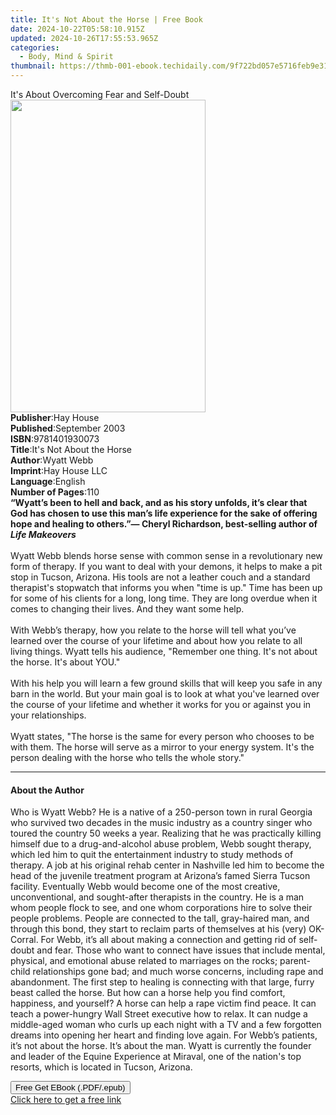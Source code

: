```yaml
---
title: It's Not About the Horse | Free Book
date: 2024-10-22T05:58:10.915Z
updated: 2024-10-26T17:55:53.965Z
categories:
  - Body, Mind & Spirit
thumbnail: https://thmb-001-ebook.techidaily.com/9f722bd057e5716feb9e3115939eb40fe17d84cdcd8c69b66697b6eaaa2f3af8.jpg
---
```

<main id="book-container">
  <div class="flex flex-col">
    <div class="book-brief flex-1 py-6 px-4 sm:p-6 md:py-10 md:px-8">
      <!-- brief-->
      <div class="book-brief-main">
        It's About Overcoming Fear and Self-Doubt
      </div>
    </div>
    <div
      class="book-meta-info flex-1 grid gap-4 col-start-1 col-end-3 row-start-1 sm:mb-6 sm:grid-cols-4 lg:gap-6 lg:col-start-2 lg:row-end-6 lg:row-span-6 lg:mb-0"
    >
      <div
        class="book-meta-info-left place-content-center mt-4 p-4 text-sm leading-6 col-start-2 col-span-2 dark:text-slate-400"
      >
        <img
          class="w-full h-500 object-cover rounded-lg sm:h-255 sm:col-span-2 lg:col-span-full"
          src="https://img-001-ebook.techidaily.com/128f0dd1d8d4aec3addd1b45af70f83311213c20b994d401d2c487b1b7c53810.jpg"
          alt=""
          width="312"
          height="500"
        />
      </div>
      <div
        class="book-meta-info-right mt-2 col-start-1 row-start-2 col-span-3 self-center"
      >
        <!-- meta data  -->
        <div class="flex flex-col px-4 md:px-8">
          <div class="flex-1">
            <strong>Publisher</strong>:<span class="px-2">Hay House</span>
          </div>
          <div class="flex-1">
            <strong>Published</strong>:<span class="px-2">September 2003</span>
          </div>
          <div class="flex-1">
            <strong>ISBN</strong>:<span class="px-2">9781401930073</span>
          </div>
          <div class="flex-1">
            <strong>Title</strong>:<span class="px-2"
              >It&#39;s Not About the Horse</span
            >
          </div>
          <div class="flex-1">
            <strong>Author</strong>:<span class="px-2">Wyatt Webb</span>
          </div>
          <div class="flex-1">
            <strong>Imprint</strong>:<span class="px-2">Hay House LLC</span>
          </div>
          <div class="flex-1">
            <strong>Language</strong>:<span class="px-2">English</span>
          </div>
          <div class="flex-1">
            <strong>Number of Pages</strong>:<span class="px-2">110</span>
          </div>
        </div>
      </div>
    </div>
    <div class="book-description flex-1 py-6 px-4 sm:p-6 md:py-10 md:px-8">
      <div class="book-description-main">
        <div accordion-content="" id="description">
          <b
            >“Wyatt’s been to hell and back, and as his story unfolds, it’s
            clear that God has chosen to use this man’s life experience for the
            sake of offering hope and healing to others.”— Cheryl Richardson,
            best-selling author of <i>Life Makeovers</i><br /></b
          ><br />Wyatt Webb blends horse sense with common sense in a
          revolutionary new form of therapy. If you want to deal with your
          demons, it helps to make a pit stop in Tucson, Arizona. His tools are
          not a leather couch and a standard therapist's stopwatch that informs
          you when "time is up." Time has been up for some of his clients for a
          long, long time. They are long overdue when it comes to changing their
          lives. And they want some help. <br /><br />With Webb’s therapy, how
          you relate to the horse will tell what you’ve learned over the course
          of your lifetime and about how you relate to all living things. Wyatt
          tells his audience, "Remember one thing. It's not about the horse.
          It's about YOU." <br /><br />With his help you will learn a few ground
          skills that will keep you safe in any barn in the world. But your main
          goal is to look at what you've learned over the course of your
          lifetime and whether it works for you or against you in your
          relationships. <br /><br />Wyatt states, "The horse is the same for
          every person who chooses to be with them. The horse will serve as a
          mirror to your energy system. It's the person dealing with the horse
          who tells the whole story."
        </div>
        <div class="accordion-fader"></div>
      </div>
    </div>
    <div class="book-excerpts flex-1 py-6 px-4 sm:p-6 md:py-10 md:px-8">
      <!-- excerpts-->
      <div class="book-excerpts-main">
        <hr />
        <h4 class="placeholder placeholder-heading">
          <span>About the Author</span>
        </h4>
        <p>
          Who is Wyatt Webb? He is a native of a 250-person town in rural
          Georgia who survived two decades in the music industry as a country
          singer who toured the country 50 weeks a year. Realizing that he was
          practically killing himself due to a drug-and-alcohol abuse problem,
          Webb sought therapy, which led him to quit the entertainment industry
          to study methods of therapy. A job at his original rehab center in
          Nashville led him to become the head of the juvenile treatment program
          at Arizona’s famed Sierra Tucson facility. Eventually Webb would
          become one of the most creative, unconventional, and sought-after
          therapists in the country. He is a man whom people flock to see, and
          one whom corporations hire to solve their people problems. People are
          connected to the tall, gray-haired man, and through this bond, they
          start to reclaim parts of themselves at his (very) OK-Corral. For
          Webb, it’s all about making a connection and getting rid of self-doubt
          and fear. Those who want to connect have issues that include mental,
          physical, and emotional abuse related to marriages on the rocks;
          parent-child relationships gone bad; and much worse concerns,
          including rape and abandonment. The first step to healing is
          connecting with that large, furry beast called the horse. But how can
          a horse help you find comfort, happiness, and yourself? A horse can
          help a rape victim find peace. It can teach a power-hungry Wall Street
          executive how to relax. It can nudge a middle-aged woman who curls up
          each night with a TV and a few forgotten dreams into opening her heart
          and finding love again. For Webb’s patients, it’s not about the horse.
          It’s about the man. Wyatt is currently the founder and leader of the
          Equine Experience at Miraval, one of the nation's top resorts, which
          is located in Tucson, Arizona.
        </p>
      </div>
    </div>
    <div
      class="book-about-author flex-1 py-6 px-4 sm:p-6 md:py-10 md:px-8"
    ></div>
    <div class="book-free-get flex-1 py-6 px-4 sm:p-6 md:py-10 md:px-8">
      <button
        id="btn-free-get"
        class="bg-blue-500 hover:bg-blue-700 text-white font-bold py-2 px-4 rounded"
      >
        Free Get EBook (.PDF/.epub)
      </button>
      <div id="countdown-display" class="px-2 text-lg mt-2"></div>
      <a
        id="free-link"
        class="hidden bg-blue-500 hover:bg-blue-700 text-white font-bold py-2 px-4 rounded"
        href="https://www.ebooks.com/en-us/book/96317055/it-s-not-about-the-horse/wyatt-webb/"
        target="_blank"
        >Click here to get a free link</a
      >
    </div>
    <script>
      let countdownTime = 0;
      let countdownInterval = null;
      document
        .getElementById('btn-free-get')
        .addEventListener('click', startCountdown);
      function startCountdown() {
        countdownTime = new Date().getTime() + 60000 * 3;
        countdownInterval = setInterval(updateCountdown, 1000);
        document.getElementById('btn-free-get').disabled = true;
        document
          .getElementById('btn-free-get')
          .classList.add('bg-gray-500', 'cursor-not-allowed');
      }
      function updateCountdown() {
        let currentTime = new Date().getTime();
        let timeLeft = countdownTime - currentTime;
        let secondsLeft = Math.floor(timeLeft / 1000);
        document.getElementById('countdown-display').innerHTML =
          `Remaining time: ${secondsLeft} seconds.`;
        if (secondsLeft <= 0) {
          clearInterval(countdownInterval);
          document.getElementById('btn-free-get').classList.add('hidden');
          document.getElementById('free-link').classList.remove('hidden');
          document.getElementById('countdown-display').innerHTML = '';
        }
      }
    </script>
  </div>
</main>

<ins class="adsbygoogle"
      style="display:block"
      data-ad-client="ca-pub-7571918770474297"
      data-ad-slot="8358498916"
      data-ad-format="auto"
      data-full-width-responsive="true"></ins>
    